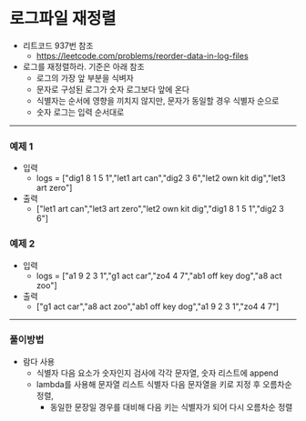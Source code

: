 # 로그파일 재정렬
- 리트코드 937번 참조
  - https://leetcode.com/problems/reorder-data-in-log-files
- 로그를 재정렬하라. 기준은 아래 참조
  - 로그의 가장 앞 부분을 식벼자
  - 문자로 구성된 로그가 숫자 로그보다 앞에 온다
  - 식별자는 순서에 영향을 끼치지 않지만, 문자가 동일할 경우 식별자 순으로
  - 숫자 로그는 입력 순서대로

---
### 예제 1
- 입력
  - logs = ["dig1 8 1 5 1","let1 art can","dig2 3 6","let2 own kit dig","let3 art zero"]
- 출력
  - ["let1 art can","let3 art zero","let2 own kit dig","dig1 8 1 5 1","dig2 3 6"]
### 예제 2
- 입력
  - logs = ["a1 9 2 3 1","g1 act car","zo4 4 7","ab1 off key dog","a8 act zoo"]
- 출력
  - ["g1 act car","a8 act zoo","ab1 off key dog","a1 9 2 3 1","zo4 4 7"]

---
### 풀이방법
- 람다 사용
  - 식별자 다음 요소가 숫자인지 검사에 각각 문자열, 숫자 리스트에 append
  - lambda를 사용해 문자열 리스트 식별자 다음 문자열을 키로 지정 후 오름차순 정렬,
    - 동일한 문장일 경우를 대비해 다음 키는 식별자가 되어 다시 오름차순 정렬
